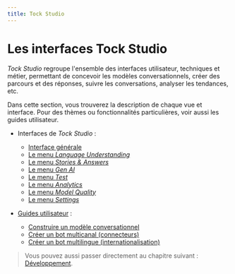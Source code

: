 ```yaml
---
title: Tock Studio
---
```


# Les interfaces Tock Studio

_Tock Studio_ regroupe l'ensemble des interfaces utilisateur, techniques et métier, permettant 
de concevoir les modèles conversationnels, créer des parcours et des réponses, suivre les conversations, 
 analyser les tendances, etc.

Dans cette section, vous trouverez la description de chaque vue et interface. 
Pour des thèmes ou fonctionnalités particulières, voir aussi les guides utilisateur.

* Interfaces de _Tock Studio_ :
    * [Interface générale](../studio/general)
    * [Le menu _Language Understanding_](../studio/nlu)
    * [Le menu _Stories & Answers_](../studio/stories-and-answers)
    * [Le menu _Gen AI_](../studio/gen-ai/gen-ai)
    * [Le menu _Test_](../studio/test)
    * [Le menu _Analytics_](../studio/analytics)
    * [Le menu _Model Quality_](../studio/nlu-qa)
    * [Le menu _Settings_](../studio/configuration)

* [Guides utilisateur](../guides) :
    * [Construire un modèle conversationnel](../guides/build-model)
    * [Créer un bot multicanal (connecteurs)](../guides/canaux)
    * [Créer un bot multilingue (internationalisation)](../guides/i18n)
    
> Vous pouvez aussi passer directement au chapitre suivant : [Développement](../../dev/modes). 
